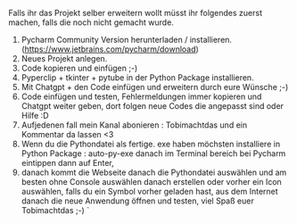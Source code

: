 
Falls ihr das Projekt selber erweitern wollt müsst ihr folgendes zuerst machen, falls die noch nicht gemacht wurde.

1. Pycharm Community Version herunterladen / installieren. (https://www.jetbrains.com/pycharm/download)
4. Neues Projekt anlegen.
5. Code kopieren und einfügen ;-)
6. Pyperclip + tkinter + pytube in der Python Package installieren.
7. Mit Chatgpt + den Code einfügen und erweitern durch eure Wünsche ;-)
8. Code einfügen und testen, Fehlermeldungen immer kopieren und Chatgpt weiter geben, dort folgen neue Codes die angepasst sind oder Hilfe :D
9. Aufjedenen fall mein Kanal abonieren : Tobimachtdas und ein Kommentar da lassen <3
10. Wenn du die Pythondatei als fertige. exe haben möchsten installiere in Python Package : auto-py-exe danach im Terminal bereich bei Pycharm eintippen dann auf Enter,
11. danach kommt die Webseite danach die Pythondatei auswählen und am besten ohne Console auswählen danach erstellen oder vorher ein Icon auswählen, falls du ein Symbol vorher geladen hast,
    aus dem Internet danach die neue Anwendung öffnen und testen, viel Spaß euer Tobimachtdas ;-) `
